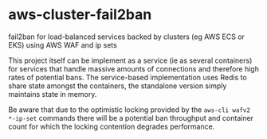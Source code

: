 # aws-cluster-fail2ban
fail2ban for load-balanced services backed by clusters (eg AWS ECS or EKS) using AWS WAF and ip sets

This project itself can be implement as a service (ie as several containers) for services that handle massive amounts of connections and therefore high rates of potential bans.  The service-based implementation uses Redis to share state amongst the containers, the standalone version simply maintains state in memory.

Be aware that due to the optimistic locking provided by the `aws-cli wafv2 *-ip-set` commands there will be a potential ban throughput and container count for which the locking contention degrades performance.
